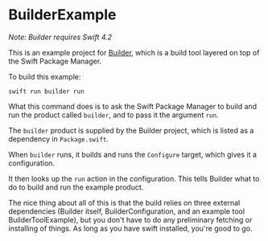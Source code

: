 # BuilderExample

_Note: Builder requires Swift 4.2_

This is an example project for [Builder](https://github.com/elegantchaos/Builder), which is a build tool layered on top of the Swift Package Manager.

To build this example:

```
swift run builder run
```

What this command does is to ask the Swift Package Manager to build and run the product called `builder`, and to pass it the argument `run`.

The `builder` product is supplied by the Builder project, which is listed as a dependency in `Package.swift`.

When `builder` runs, it builds and runs the `Configure` target, which gives it a configuration.

It then looks up the `run` action in the configuration. This tells Builder what to do to build and run the example product.

The nice thing about all of this is that the build relies on three external dependencies (Builder itself, BuilderConfiguration, and an example tool BuilderToolExample), but you don't have to do any preliminary fetching or installing of things. As long as you have swift installed, you're good to go.
